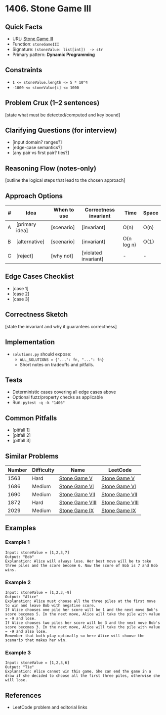 # 1406. Stone Game III

## Quick Facts

- URL: [Stone Game III](https://leetcode.com/problems/stone-game-iii/)
- Function: `stoneGameIII`
- Signature: `(stoneValue: list[int])  -> str`
- Primary pattern: **Dynamic Programming**

## Constraints

- `1 <= stoneValue.length <= 5 * 10^4`
- `-1000 <= stoneValue[i] <= 1000`

## Problem Crux (1–2 sentences)

[state what must be detected/computed and key bound]

## Clarifying Questions (for interview)

- [input domain? ranges?]
- [edge-case semantics?]
- [any pair vs first pair? ties?]

## Reasoning Flow (notes-only)

[outline the logical steps that lead to the chosen approach]

## Approach Options

| #   | Idea           | When to use | Correctness invariant | Time       | Space |
| --- | -------------- | ----------- | --------------------- | ---------- | ----- |
| A   | [primary idea] | [scenario]  | [invariant]           | O(n)       | O(n)  |
| B   | [alternative]  | [scenario]  | [invariant]           | O(n log n) | O(1)  |
| C   | [reject]       | [why not]   | [violated invariant]  | -          | -     |

## Edge Cases Checklist

- [case 1]
- [case 2]
- [case 3]

## Correctness Sketch

[state the invariant and why it guarantees correctness]

## Implementation

- `solutions.py` should expose:
    - `ALL_SOLUTIONS = {"...": fn, "...": fn}`
    - Short notes on tradeoffs and pitfalls.

## Tests

- Deterministic cases covering all edge cases above
- Optional fuzz/property checks as applicable
- Run: `pytest -q -k "1406"`

## Common Pitfalls

- [pitfall 1]
- [pitfall 2]
- [pitfall 3]

## Similar Problems

| Number | Difficulty | Name                                                 | LeetCode                                                          |
| ------ | ---------- | ---------------------------------------------------- | ----------------------------------------------------------------- |
| 1563   | Hard       | [Stone Game V](../1563-stone-game-v/readme.md)       | [Stone Game V](https://leetcode.com/problems/stone-game-v/)       |
| 1686   | Medium     | [Stone Game VI](../1686-stone-game-vi/readme.md)     | [Stone Game VI](https://leetcode.com/problems/stone-game-vi/)     |
| 1690   | Medium     | [Stone Game VII](../1690-stone-game-vii/readme.md)   | [Stone Game VII](https://leetcode.com/problems/stone-game-vii/)   |
| 1872   | Hard       | [Stone Game VIII](../1872-stone-game-viii/readme.md) | [Stone Game VIII](https://leetcode.com/problems/stone-game-viii/) |
| 2029   | Medium     | [Stone Game IX](../2029-stone-game-ix/readme.md)     | [Stone Game IX](https://leetcode.com/problems/stone-game-ix/)     |

## Examples

### Example 1

```text
Input: stoneValue = [1,2,3,7]
Output: "Bob"
Explanation: Alice will always lose. Her best move will be to take three piles and the score become 6. Now the score of Bob is 7 and Bob wins.
```

### Example 2

```text
Input: stoneValue = [1,2,3,-9]
Output: "Alice"
Explanation: Alice must choose all the three piles at the first move to win and leave Bob with negative score.
If Alice chooses one pile her score will be 1 and the next move Bob's score becomes 5. In the next move, Alice will take the pile with value = -9 and lose.
If Alice chooses two piles her score will be 3 and the next move Bob's score becomes 3. In the next move, Alice will take the pile with value = -9 and also lose.
Remember that both play optimally so here Alice will choose the scenario that makes her win.
```

### Example 3

```text
Input: stoneValue = [1,2,3,6]
Output: "Tie"
Explanation: Alice cannot win this game. She can end the game in a draw if she decided to choose all the first three piles, otherwise she will lose.
```

## References

- LeetCode problem and editorial links
